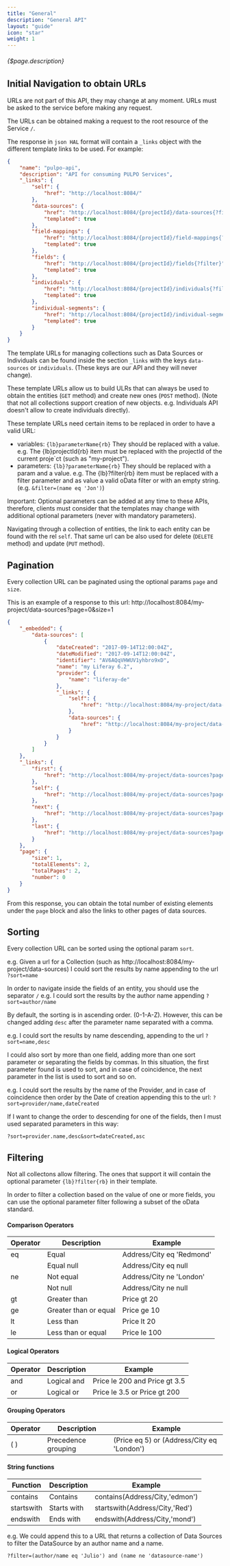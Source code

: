```yaml
---
title: "General"
description: "General API"
layout: "guide"
icon: "star"
weight: 1
---
```


###### {$page.description}

<article id="navigation">

## Initial Navigation to obtain URLs

URLs are not part of this API, they may change at any moment. URLs must be asked to
the service before making any request.

The URLs can be obtained making a request to the root resource of the Service `/`.

The response in `json HAL` format will contain a `_links` object with the different template links to be used. For example: 

```json
{
    "name": "pulpo-api",
    "description": "API for consuming PULPO Services",
    "_links": {
        "self": {
            "href": "http://localhost:8084/"
        },
        "data-sources": {
            "href": "http://localhost:8084/{projectId}/data-sources{?filter}",
            "templated": true
        },
        "field-mappings": {
            "href": "http://localhost:8084/{projectId}/field-mappings{?filter}",
            "templated": true
        },
        "fields": {
            "href": "http://localhost:8084/{projectId}/fields{?filter}",
            "templated": true
        },
        "individuals": {
            "href": "http://localhost:8084/{projectId}/individuals{?filter}",
            "templated": true
        },
        "individual-segments": {
            "href": "http://localhost:8084/{projectId}/individual-segments{?filter}",
            "templated": true
        }
    }
}
```

The template URLs for managing collections such as Data Sources or Individuals can be
found inside the section `_links` with the keys `data-sources` or `individuals`.
(These keys are our API and they will never change). 

These template URLs allow us to build ULRs that can always be used to obtain the entities (`GET` method) and
create new ones (`POST` method). (Note that not all collections support creation of
new objects. e.g. Individuals API doesn't allow to create individuals directly).

These template URLs need certain items to be replaced in order
to have a valid URL:
* variables: `{lb}parameterName{rb}` They should be replaced with a value. e.g. The {lb}projectId{rb} item must be replaced with the projectId of the current proje`ct (such as "my-project").
* parameters: `{lb}?parameterName{rb}` They should be replaced with a param and a value. e.g. The {lb}?filter{rb} item must be replaced with a filter parameter and as value a valid oData filter or with an empty string. (e.g. `&filter=(name eq 'Jon')`)

Important: Optional parameters can be added at any time to these APIs, therefore, clients must
consider that the templates may change with additional optional parameters (never with
mandatory parameters). 

Navigating through a collection of entities, the link to each entity can be found with the rel `self`. 
That same url can be also used for delete (`DELETE` method) and update (`PUT` method).
</article>

<article id="pagination">

## Pagination

Every collection URL can be paginated using the optional params `page` and `size`.

This is an example of a response to this url: http://localhost:8084/my-project/data-sources?page=0&size=1

```json
{
    "_embedded": {
        "data-sources": [
            {
                "dateCreated": "2017-09-14T12:00:04Z",
                "dateModified": "2017-09-14T12:00:04Z",
                "identifier": "AV6AQqVHWUV1yhbro9xD",
                "name": "my Liferay 6.2",
                "provider": {
                    "name": "liferay-de"
                },
                "_links": {
                    "self": {
                        "href": "http://localhost:8084/my-project/data-sources/AV6AQqVHWUV1yhbro9xD"
                    },
                    "data-sources": {
                        "href": "http://localhost:8084/my-project/data-sources"
                    }
                }
            }
        ]
    },
    "_links": {
        "first": {
            "href": "http://localhost:8084/my-project/data-sources?page=0&size=1"
        },
        "self": {
            "href": "http://localhost:8084/my-project/data-sources?page=0&size=1"
        },
        "next": {
            "href": "http://localhost:8084/my-project/data-sources?page=1&size=1"
        },
        "last": {
            "href": "http://localhost:8084/my-project/data-sources?page=1&size=1"
        }
    },
    "page": {
        "size": 1,
        "totalElements": 2,
        "totalPages": 2,
        "number": 0
    }
}
```

From this response, you can obtain the total number of existing elements under the `page` block and also
the links to other pages of data sources.

</article>

<article id="sorting">

## Sorting

Every collection URL can be sorted using the optional param `sort`.

e.g. Given a url for a Collection (such as http://localhost:8084/my-project/data-sources)
I could sort the results by name appending to the url `?sort=name`

In order to navigate inside the fields of an entity, you should use the separator `/`
e.g. I could sort the results by the author name appending `?sort=author/name`

By default, the sorting is in ascending order. (0-1-A-Z). However, this can be changed
adding `desc` after the parameter name separated with a comma.

e.g. I could sort the results by name descending, appending to the url `?sort=name,desc`

I could also sort by more than one field, adding more than one sort parameter or separating the fields by commas.
In this situation, the first parameter found is used to sort, and in case of coincidence,
the next parameter in the list is used to sort and so on. 

e.g. I could sort the results by the name of the Provider, and in case of coincidence
then order by the Date of creation appending this to the url: `?sort=provider/name,dateCreated`

If I want to change the order to descending for one of the fields, then I must 
used separated parameters in this way:

`?sort=provider.name,desc&sort=dateCreated,asc`

</article>

<article id="filtering"> 

## Filtering

Not all collectons allow filtering. The ones that support it will contain the 
optional parameter `{lb}?filter{rb}` in their template.

In order to filter a collection based on the value of one or more fields, you
can use the optional parameter filter following a subset of the oData standard.

#### Comparison Operators

| Operator  | Description          | Example                      |
|---------- |--------------------- |------------------------------|
| eq        | Equal                | Address/City eq 'Redmond'    |
|           | Equal null           | Address/City eq null         |
| ne        | Not equal            | Address/City ne 'London'     |
|           | Not null             | Address/City ne null         |
| gt        | Greater than         | Price gt 20                  |
| ge        | Greater than or equal| Price ge 10                  |
| lt        | Less than            | Price lt 20                  |
| le        | Less than or equal   | Price le 100                 |

#### Logical Operators

| Operator  | Description | Example                      |
|---------- |------------ |------------------------------|
|and|Logical and |Price le 200 and Price gt 3.5|
|or |Logical or |Price le 3.5 or Price gt 200 |


#### Grouping Operators

| Operator  | Description | Example                      |
|---------- |------------ |------------------------------|
|( ) |Precedence grouping |(Price eq 5) or (Address/City eq 'London')  |

#### String functions

| Function  | Description | Example                      |
|---------- |------------ |------------------------------|
| contains        | Contains       |    contains(Address/City,'edmon') |
|startswith|Starts with|startswith(Address/City,'Red')|
|endswith |Ends with|endswith(Address/City,'mond')|

e.g. We could append this to a URL that returns a collection of Data Sources
to filter the DataSource by an author name and a name.
```
?filter=(author/name eq 'Julio') and (name ne 'datasource-name')
```

</article>

